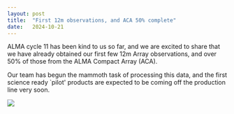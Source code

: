 ```yaml
---
layout: post
title:  "First 12m observations, and ACA 50% complete"
date:   2024-10-21
---
```


<p class="intro"><span class="dropcap">A</span>LMA cycle 11 has been kind to us so far, and we are excited to share that we have already obtained our first few 12m Array observations, and over 50% of those from the ALMA Compact Array (ACA).</p>

Our team has begun the mammoth task of processing this data, and the first science ready `pilot' products are expected to be coming off the production line very soon. 

<img src='../../assets/img/alma.jpg'>